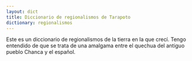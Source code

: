 ```yaml
---
layout: dict
title: Diccionario de regionalismos de Tarapoto
dictionary: regionalismos
---
```


Este es un diccionario de regionalismos de la tierra en la que crecí. Tengo entendido de que se trata de una amalgama entre el quechua del antiguo pueblo Chanca y el español.

